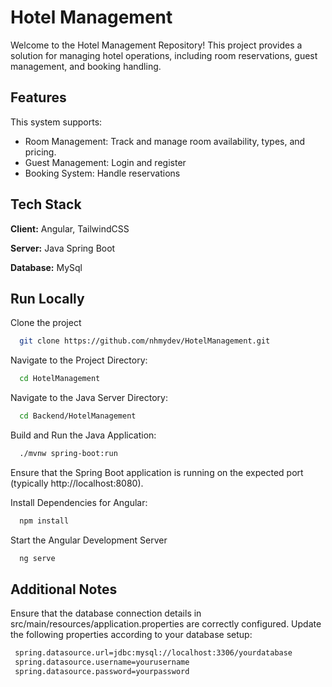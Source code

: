 
# Hotel Management
Welcome to the Hotel Management Repository! This project provides a solution for managing hotel operations, including room reservations, guest management, and booking handling.



## Features
This system supports:

- Room Management: Track and manage room availability, types, and pricing.
- Guest Management: Login and register
- Booking System: Handle reservations




## Tech Stack

**Client:** Angular, TailwindCSS

**Server:** Java Spring Boot

**Database:** MySql 




## Run Locally

Clone the project

```bash
  git clone https://github.com/nhmydev/HotelManagement.git
```

Navigate to the Project Directory:

```bash
  cd HotelManagement
```

Navigate to the Java Server Directory:
```bash
  cd Backend/HotelManagement
```
 Build and Run the Java Application:

```bash
  ./mvnw spring-boot:run
```
Ensure that the Spring Boot application is running on the expected port (typically http://localhost:8080).


Install Dependencies for Angular:

```bash
  npm install
```

Start the Angular Development Server

```bash
  ng serve
```


## Additional Notes
Ensure that the database connection details in src/main/resources/application.properties are correctly configured. Update the following properties according to your database setup:


```bash
 spring.datasource.url=jdbc:mysql://localhost:3306/yourdatabase
 spring.datasource.username=yourusername
 spring.datasource.password=yourpassword
```
